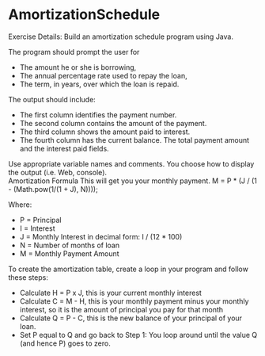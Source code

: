 AmortizationSchedule
====================

Exercise Details:
Build an amortization schedule program using Java. 

The program should prompt the user for
- The amount he or she is borrowing,
- The annual percentage rate used to repay the loan,
- The term, in years, over which the loan is repaid.  

The output should include:
- The first column identifies the payment number.
- The second column contains the amount of the payment.
- The third column shows the amount paid to interest.
- The fourth column has the current balance.  The total payment amount and the interest paid fields.

Use appropriate variable names and comments. You choose how to display the output (i.e. Web, console).  
Amortization Formula
This will get you your monthly payment.
M = P * (J / (1 - (Math.pow(1/(1 + J), N))));

Where:
- P = Principal
- I = Interest
- J = Monthly Interest in decimal form:  I / (12 * 100)
- N = Number of months of loan
- M = Monthly Payment Amount

To create the amortization table, create a loop in your program and follow these steps:
- Calculate H = P x J, this is your current monthly interest
- Calculate C = M - H, this is your monthly payment minus your monthly interest, so it is the amount of principal you pay for that month
- Calculate Q = P - C, this is the new balance of your principal of your loan.
- Set P equal to Q and go back to Step 1: You loop around until the value Q (and hence P) goes to zero.
